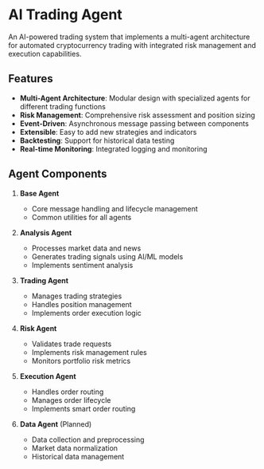 # AI Trading Agent

An AI-powered trading system that implements a multi-agent architecture for automated cryptocurrency trading with integrated risk management and execution capabilities. 

## Features

- **Multi-Agent Architecture**: Modular design with specialized agents for different trading functions
- **Risk Management**: Comprehensive risk assessment and position sizing
- **Event-Driven**: Asynchronous message passing between components
- **Extensible**: Easy to add new strategies and indicators
- **Backtesting**: Support for historical data testing
- **Real-time Monitoring**: Integrated logging and monitoring

## Agent Components

1. **Base Agent**
   - Core message handling and lifecycle management
   - Common utilities for all agents

2. **Analysis Agent**
   - Processes market data and news
   - Generates trading signals using AI/ML models
   - Implements sentiment analysis

3. **Trading Agent**
   - Manages trading strategies
   - Handles position management
   - Implements order execution logic

4. **Risk Agent**
   - Validates trade requests
   - Implements risk management rules
   - Monitors portfolio risk metrics

5. **Execution Agent**
   - Handles order routing
   - Manages order lifecycle
   - Implements smart order routing

6. **Data Agent** (Planned)
   - Data collection and preprocessing
   - Market data normalization
   - Historical data management

